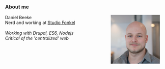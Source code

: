 ###  About me

<img src="resources/daniel-vierkant.jpg" style="float: right; width: 160px;">

Daniël Beeke<br>
Nerd and working at [Studio Fonkel](https://studiofonkel.nl)
<br><br>
_Working with Drupal, ES6, Nodejs_<br>
_Critical of the 'centralized' web_